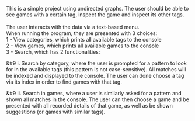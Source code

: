 This is a simple project using undirected graphs. The user should be able to see games with a certain tag, inspect the game and inspect its other tags.<br>
<br>
The user interacts with the data via a text-based menu.<br>
When running the program, they are presented with 3 choices:<br>
1 - View categories, which prints all available tags to the console<br>
2 - View games, which prints all available games to the console<br>
3 - Search, which has 2 functionalities:<br>
    <p>&#9 i. Search by category, where the user is prompted for a pattern to look for in the available tags (this pattern is not case-sensitive). All matches will be indexed and displayed to the console. The user can done choose a tag via its index in order to find games with that tag.<br></p>
    <p>&#9 ii. Search in games, where a user is similarly asked for a pattern and shown all matches in the console. The user can then choose a game and be presented with all recorded details of that game, as well as be shown suggestions (or games with similar tags).<br></p>
